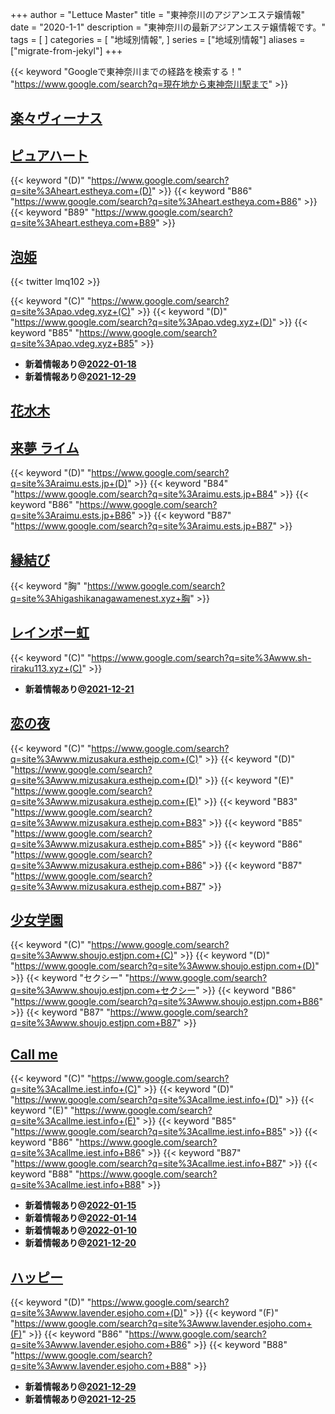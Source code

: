 +++
author = "Lettuce Master"
title = "東神奈川のアジアンエステ嬢情報"
date = "2020-1-1"
description = "東神奈川の最新アジアンエステ嬢情報です。"
tags = [
]
categories = [
    "地域別情報",
]
series = ["地域別情報"]
aliases = ["migrate-from-jekyl"]
+++

{{< keyword "Googleで東神奈川までの経路を検索する！" "https://www.google.com/search?q=現在地から東神奈川駅まで" >}}

## [楽々ヴィーナス](http://www.rakuraku-venus.xyz/)


## [ピュアハート](http://heart.estheya.com/)
{{< keyword "(D)" "https://www.google.com/search?q=site%3Aheart.estheya.com+(D)" >}} {{< keyword "B86" "https://www.google.com/search?q=site%3Aheart.estheya.com+B86" >}} {{< keyword "B89" "https://www.google.com/search?q=site%3Aheart.estheya.com+B89" >}} 

## [泡姫](http://pao.vdeg.xyz/)


{{< twitter lmq102 >}}

{{< keyword "(C)" "https://www.google.com/search?q=site%3Apao.vdeg.xyz+(C)" >}} {{< keyword "(D)" "https://www.google.com/search?q=site%3Apao.vdeg.xyz+(D)" >}} {{< keyword "B85" "https://www.google.com/search?q=site%3Apao.vdeg.xyz+B85" >}} 

- **新着情報あり@[2022-01-18](/post/2022-01-18)**
- **新着情報あり@[2021-12-29](/post/2021-12-29)**
## [花水木](http://est-hanamizuki.com/)


## [来夢 ライム](http://raimu.ests.jp/)
{{< keyword "(D)" "https://www.google.com/search?q=site%3Araimu.ests.jp+(D)" >}} {{< keyword "B84" "https://www.google.com/search?q=site%3Araimu.ests.jp+B84" >}} {{< keyword "B86" "https://www.google.com/search?q=site%3Araimu.ests.jp+B86" >}} {{< keyword "B87" "https://www.google.com/search?q=site%3Araimu.ests.jp+B87" >}} 

## [縁結び](http://higashikanagawamenest.xyz/)
{{< keyword "胸" "https://www.google.com/search?q=site%3Ahigashikanagawamenest.xyz+胸" >}} 

## [レインボー虹](http://www.sh-riraku113.xyz/)
{{< keyword "(C)" "https://www.google.com/search?q=site%3Awww.sh-riraku113.xyz+(C)" >}} 

- **新着情報あり@[2021-12-21](/post/2021-12-21)**
## [恋の夜](http://www.mizusakura.esthejp.com/)
{{< keyword "(C)" "https://www.google.com/search?q=site%3Awww.mizusakura.esthejp.com+(C)" >}} {{< keyword "(D)" "https://www.google.com/search?q=site%3Awww.mizusakura.esthejp.com+(D)" >}} {{< keyword "(E)" "https://www.google.com/search?q=site%3Awww.mizusakura.esthejp.com+(E)" >}} {{< keyword "B83" "https://www.google.com/search?q=site%3Awww.mizusakura.esthejp.com+B83" >}} {{< keyword "B85" "https://www.google.com/search?q=site%3Awww.mizusakura.esthejp.com+B85" >}} {{< keyword "B86" "https://www.google.com/search?q=site%3Awww.mizusakura.esthejp.com+B86" >}} {{< keyword "B87" "https://www.google.com/search?q=site%3Awww.mizusakura.esthejp.com+B87" >}} 

## [少女学園](http://www.shoujo.estjpn.com/)
{{< keyword "(C)" "https://www.google.com/search?q=site%3Awww.shoujo.estjpn.com+(C)" >}} {{< keyword "(D)" "https://www.google.com/search?q=site%3Awww.shoujo.estjpn.com+(D)" >}} {{< keyword "セクシー" "https://www.google.com/search?q=site%3Awww.shoujo.estjpn.com+セクシー" >}} {{< keyword "B86" "https://www.google.com/search?q=site%3Awww.shoujo.estjpn.com+B86" >}} {{< keyword "B87" "https://www.google.com/search?q=site%3Awww.shoujo.estjpn.com+B87" >}} 

## [Call me](https://callme.iest.info/)
{{< keyword "(C)" "https://www.google.com/search?q=site%3Acallme.iest.info+(C)" >}} {{< keyword "(D)" "https://www.google.com/search?q=site%3Acallme.iest.info+(D)" >}} {{< keyword "(E)" "https://www.google.com/search?q=site%3Acallme.iest.info+(E)" >}} {{< keyword "B85" "https://www.google.com/search?q=site%3Acallme.iest.info+B85" >}} {{< keyword "B86" "https://www.google.com/search?q=site%3Acallme.iest.info+B86" >}} {{< keyword "B87" "https://www.google.com/search?q=site%3Acallme.iest.info+B87" >}} {{< keyword "B88" "https://www.google.com/search?q=site%3Acallme.iest.info+B88" >}} 

- **新着情報あり@[2022-01-15](/post/2022-01-15)**
- **新着情報あり@[2022-01-14](/post/2022-01-14)**
- **新着情報あり@[2022-01-10](/post/2022-01-10)**
- **新着情報あり@[2021-12-20](/post/2021-12-20)**
## [ハッピー](http://www.lavender.esjoho.com/)
{{< keyword "(D)" "https://www.google.com/search?q=site%3Awww.lavender.esjoho.com+(D)" >}} {{< keyword "(F)" "https://www.google.com/search?q=site%3Awww.lavender.esjoho.com+(F)" >}} {{< keyword "B86" "https://www.google.com/search?q=site%3Awww.lavender.esjoho.com+B86" >}} {{< keyword "B88" "https://www.google.com/search?q=site%3Awww.lavender.esjoho.com+B88" >}} 

- **新着情報あり@[2021-12-29](/post/2021-12-29)**
- **新着情報あり@[2021-12-25](/post/2021-12-25)**
